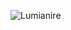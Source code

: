 ![Lumianire](https://i.imgur.com/I3LWqJY.gif)

<!--
**luminaire-dev/luminaire-dev** is a ✨ _special_ ✨ repository because its `README.md` (this file) appears on your GitHub profile.
